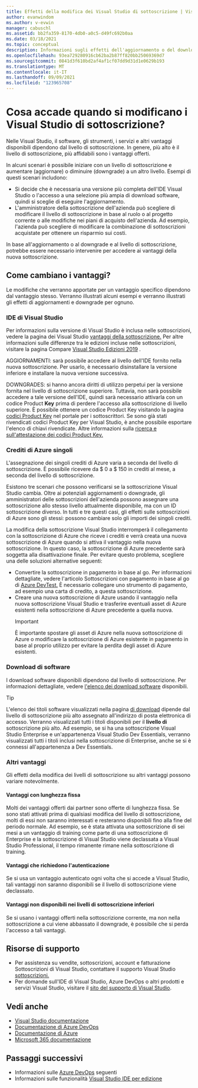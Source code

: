 ```yaml
---
title: Effetti della modifica dei Visual Studio di sottoscrizione | Visual Studio Mercato
author: evanwindom
ms.author: v-evwin
manager: cabuschl
ms.assetid: bb2fa359-8170-4db0-a0c5-d49fc692b0aa
ms.date: 03/18/2021
ms.topic: conceptual
description: Informazioni sugli effetti dell'aggiornamento o del download del livello Visual Studio sottoscrizione.
ms.openlocfilehash: 93ea729280916cb62ba2b87ff820bb25069369d7
ms.sourcegitcommit: 0841d3f610bd2af4af1cf07dd9d31d1e0629b193
ms.translationtype: MT
ms.contentlocale: it-IT
ms.lasthandoff: 09/09/2021
ms.locfileid: "123965708"
---
```

# <a name="what-happens-when-you-change-visual-studio-subscription-levels"></a>Cosa accade quando si modificano i Visual Studio di sottoscrizione?
Nelle Visual Studio, il software, gli strumenti, i servizi e altri vantaggi disponibili dipendono dal livello di sottoscrizione.  In genere, più alto è il livello di sottoscrizione, più affidabili sono i vantaggi offerti.  

In alcuni scenari è possibile iniziare con un livello di sottoscrizione e aumentare (aggiornare) o diminuire (downgrade) a un altro livello.  Esempi di questi scenari includono:
- Si decide che è necessaria una versione più completa dell'IDE Visual Studio o l'accesso a una selezione più ampia di download software, quindi si sceglie di eseguire l'aggiornamento. 
- L'amministratore della sottoscrizione dell'azienda può scegliere di modificare il livello di sottoscrizione in base al ruolo o al progetto corrente o alle modifiche nei piani di acquisto dell'azienda. Ad esempio, l'azienda può scegliere di modificare la combinazione di sottoscrizioni acquistate per ottenere un risparmio sui costi.  

In base all'aggiornamento o al downgrade e al livello di sottoscrizione, potrebbe essere necessario intervenire per accedere ai vantaggi della nuova sottoscrizione.

## <a name="how-do-my-benefits-change"></a>Come cambiano i vantaggi?
Le modifiche che verranno apportate per un vantaggio specifico dipendono dal vantaggio stesso.  Verranno illustrati alcuni esempi e verranno illustrati gli effetti di aggiornamenti e downgrade per ognuno.

### <a name="visual-studio-ide"></a>IDE di Visual Studio
Per informazioni sulla versione di Visual Studio è inclusa nelle sottoscrizioni, vedere la pagina dei Visual Studio [vantaggi della sottoscrizione.](https://visualstudio.microsoft.com/vs/benefits/) Per altre informazioni sulle differenze tra le edizioni incluse nelle sottoscrizioni, visitare la pagina Compare [Visual Studio Edizioni 2019](https://visualstudio.microsoft.com/vs/compare/) .
 
AGGIORNAMENTI: sarà possibile accedere al livello dell'IDE fornito nella nuova sottoscrizione.  Per usarlo, è necessario disinstallare la versione inferiore e installare la nuova versione successiva.  

DOWNGRADES: si hanno ancora diritti di utilizzo perpetui per la versione fornita nel livello di sottoscrizione superiore.  Tuttavia, non sarà possibile accedere a tale versione dell'IDE, quindi sarà necessario attivarla con un codice Product **Key** prima di perdere l'accesso alla sottoscrizione di livello superiore.  È possibile ottenere un codice Product Key visitando la pagina [codici Product Key](https://my.visualstudio.com/productkeys) nel portale per i sottoscrittori.  Se sono già stati rivendicati codici Product Key per Visual Studio, è anche possibile esportare l'elenco di chiavi rivendicate. Altre informazioni sulla [ricerca e sull'attestazione dei codici Product Key.](find-keys.md)

### <a name="individual-azure-credits"></a>Crediti di Azure singoli
L'assegnazione dei singoli crediti di Azure varia a seconda del livello di sottoscrizione.  È possibile ricevere da $ 0 a $ 150 in crediti al mese, a seconda del livello di sottoscrizione.  

Esistono tre scenari che possono verificarsi se la sottoscrizione Visual Studio cambia.  Oltre ai potenziali aggiornamenti o downgrade, gli amministratori delle sottoscrizioni dell'azienda possono assegnare una sottoscrizione allo stesso livello attualmente disponibile, ma con un ID sottoscrizione diverso.  In tutti e tre questi casi, gli effetti sulle sottoscrizioni di Azure sono gli stessi: possono cambiare solo gli importi dei singoli crediti. 

La modifica della sottoscrizione Visual Studio interromperà il collegamento con la sottoscrizione di Azure che riceve i crediti e verrà creata una nuova sottoscrizione di Azure quando si attiva il vantaggio nella nuova sottoscrizione.  In questo caso, la sottoscrizione di Azure precedente sarà soggetta alla disattivazione finale.  Per evitare questo problema, scegliere una delle soluzioni alternative seguenti:
- Convertire la sottoscrizione in pagamento in base al go.  Per informazioni dettagliate, vedere l'articolo Sottoscrizioni con pagamento in base al go di [Azure DevTest.](vs-azure-payg.md)  È necessario collegare uno strumento di pagamento, ad esempio una carta di credito, a questa sottoscrizione. 
- Creare una nuova sottoscrizione di Azure usando il vantaggio nella nuova sottoscrizione Visual Studio e trasferire eventuali asset di Azure esistenti nella sottoscrizione di Azure precedente a quella nuova. 
  > [!IMPORTANT]
  > È importante spostare gli asset di Azure nella nuova sottoscrizione di Azure o modificare la sottoscrizione di Azure esistente in pagamento in base al proprio utilizzo per evitare la perdita degli asset di Azure esistenti. 
 
### <a name="software-downloads"></a>Download di software
I download software disponibili dipendono dal livello di sottoscrizione.  Per informazioni dettagliate, vedere [l'elenco dei download software](software-download-list.md) disponibili. 

  > [!TIP] 
  > L'elenco dei titoli software visualizzati nella pagina [di download](https://my.visualstudio.com/downloads) dipende dal livello di sottoscrizione più alto assegnato all'indirizzo di posta elettronica di accesso.  Verranno visualizzati tutti i titoli disponibili per il **livello di** sottoscrizione più alto.  Ad esempio, se si ha una sottoscrizione Visual Studio Enterprise e un'appartenenza Visual Studio Dev Essentials, verranno visualizzati tutti i titoli inclusi nella sottoscrizione di Enterprise, anche se si è connessi all'appartenenza a Dev Essentials.  

### <a name="other-benefits"></a>Altri vantaggi 
Gli effetti della modifica dei livelli di sottoscrizione su altri vantaggi possono variare notevolmente.  

#### <a name="benefits-with-a-fixed-length"></a>Vantaggi con lunghezza fissa
Molti dei vantaggi offerti dai partner sono offerte di lunghezza fissa.  Se sono stati attivati prima di qualsiasi modifica del livello di sottoscrizione, molti di essi non saranno interessati e resteranno disponibili fino alla fine del periodo normale.  Ad esempio, se è stata attivata una sottoscrizione di sei mesi a un vantaggio di training come parte di una sottoscrizione di Enterprise e la sottoscrizione di Visual Studio viene declassata a Visual Studio Professional, il tempo rimanente rimane nella sottoscrizione di training.  

#### <a name="benefits-that-require-authentication"></a>Vantaggi che richiedono l'autenticazione
Se si usa un vantaggio autenticato ogni volta che si accede a Visual Studio, tali vantaggi non saranno disponibili se il livello di sottoscrizione viene declassato.  

#### <a name="benefits-that-are-not-available-in-lower-subscription-levels"></a>Vantaggi non disponibili nei livelli di sottoscrizione inferiori
Se si usano i vantaggi offerti nella sottoscrizione corrente, ma non nella sottoscrizione a cui viene abbassato il downgrade, è possibile che si perda l'accesso a tali vantaggi.  

## <a name="support-resources"></a>Risorse di supporto
- Per assistenza su vendite, sottoscrizioni, account e fatturazione Sottoscrizioni di Visual Studio, contattare il supporto Visual Studio [sottoscrizioni.](https://my.visualstudio.com/gethelp)
- Per domande sull'IDE di Visual Studio, Azure DevOps o altri prodotti e servizi Visual Studio,  visitare il [sito del supporto di Visual Studio](https://visualstudio.microsoft.com/support/).

## <a name="see-also"></a>Vedi anche
- [Visual Studio documentazione](/visualstudio/)
- [Documentazione di Azure DevOps](/azure/devops/)
- [Documentazione di Azure](/azure/)
- [Microsoft 365 documentazione](/microsoft-365/)

## <a name="next-steps"></a>Passaggi successivi
- Informazioni sulle [Azure DevOps](https://azure.microsoft.com/services/devops/) seguenti
- Informazioni sulle funzionalità [Visual Studio IDE per edizione](https://visualstudio.microsoft.com/vs/compare/)